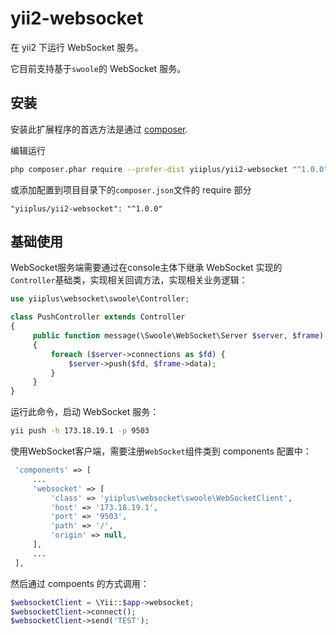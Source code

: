 # yii2-websocket

在 yii2 下运行 WebSocket 服务。

它目前支持基于`swoole`的 WebSocket 服务。

## 安装

安装此扩展程序的首选方法是通过 [composer](http://getcomposer.org/download/).

编辑运行

```bash
php composer.phar require --prefer-dist yiiplus/yii2-websocket "^1.0.0"
```

或添加配置到项目目录下的`composer.json`文件的 require 部分

```
"yiiplus/yii2-websocket": "^1.0.0"
```

## 基础使用

WebSocket服务端需要通过在console主体下继承 WebSocket 实现的`Controller`基础类，实现相关回调方法，实现相关业务逻辑：

```php
use yiiplus\websocket\swoole\Controller;

class PushController extends Controller
{
     public function message(\Swoole\WebSocket\Server $server, $frame) 
     {
         foreach ($server->connections as $fd) {
             $server->push($fd, $frame->data);
         }
     }  
}
```

运行此命令，启动 WebSocket 服务：

```bash
yii push -h 173.18.19.1 -p 9503
```

使用WebSocket客户端，需要注册`WebSocket`组件类到 components 配置中：

```php
 'components' => [
     ...
     'websocket' => [
         'class' => 'yiiplus\websocket\swoole\WebSocketClient',
         'host' => '173.18.19.1',
         'port' => '9503',
         'path' => '/',
         'origin' => null,
     ],
     ...
 ],
```

然后通过 compoents 的方式调用：

```php
$websocketClient = \Yii::$app->websocket;
$websocketClient->connect();
$websocketClient->send('TEST');
```
